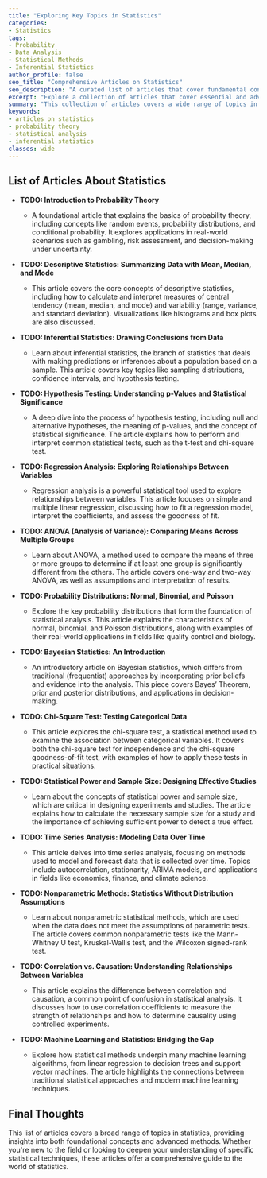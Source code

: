 ```yaml
---
title: "Exploring Key Topics in Statistics"
categories:
- Statistics
tags:
- Probability
- Data Analysis
- Statistical Methods
- Inferential Statistics
author_profile: false
seo_title: "Comprehensive Articles on Statistics"
seo_description: "A curated list of articles that cover fundamental concepts and advanced topics in statistics, including probability theory, hypothesis testing, regression analysis, and more."
excerpt: "Explore a collection of articles that cover essential and advanced statistical concepts. From probability distributions to hypothesis testing, this list provides insights into core statistical topics."
summary: "This collection of articles covers a wide range of topics in statistics, from fundamental concepts like probability and distributions to advanced topics like regression analysis and machine learning. Each article delves into different statistical methods, providing insights for students, researchers, and professionals."
keywords: 
- articles on statistics
- probability theory
- statistical analysis
- inferential statistics
classes: wide
---
```


## List of Articles About Statistics

- **TODO: Introduction to Probability Theory**
   - A foundational article that explains the basics of probability theory, including concepts like random events, probability distributions, and conditional probability. It explores applications in real-world scenarios such as gambling, risk assessment, and decision-making under uncertainty.

- **TODO: Descriptive Statistics: Summarizing Data with Mean, Median, and Mode**
   - This article covers the core concepts of descriptive statistics, including how to calculate and interpret measures of central tendency (mean, median, and mode) and variability (range, variance, and standard deviation). Visualizations like histograms and box plots are also discussed.

- **TODO: Inferential Statistics: Drawing Conclusions from Data**
   - Learn about inferential statistics, the branch of statistics that deals with making predictions or inferences about a population based on a sample. This article covers key topics like sampling distributions, confidence intervals, and hypothesis testing.

- **TODO: Hypothesis Testing: Understanding p-Values and Statistical Significance**
   - A deep dive into the process of hypothesis testing, including null and alternative hypotheses, the meaning of p-values, and the concept of statistical significance. The article explains how to perform and interpret common statistical tests, such as the t-test and chi-square test.

- **TODO: Regression Analysis: Exploring Relationships Between Variables**
   - Regression analysis is a powerful statistical tool used to explore relationships between variables. This article focuses on simple and multiple linear regression, discussing how to fit a regression model, interpret the coefficients, and assess the goodness of fit.

- **TODO: ANOVA (Analysis of Variance): Comparing Means Across Multiple Groups**
   - Learn about ANOVA, a method used to compare the means of three or more groups to determine if at least one group is significantly different from the others. The article covers one-way and two-way ANOVA, as well as assumptions and interpretation of results.

- **TODO: Probability Distributions: Normal, Binomial, and Poisson**
   - Explore the key probability distributions that form the foundation of statistical analysis. This article explains the characteristics of normal, binomial, and Poisson distributions, along with examples of their real-world applications in fields like quality control and biology.

- **TODO: Bayesian Statistics: An Introduction**
   - An introductory article on Bayesian statistics, which differs from traditional (frequentist) approaches by incorporating prior beliefs and evidence into the analysis. This piece covers Bayes’ Theorem, prior and posterior distributions, and applications in decision-making.

- **TODO: Chi-Square Test: Testing Categorical Data**
   - This article explores the chi-square test, a statistical method used to examine the association between categorical variables. It covers both the chi-square test for independence and the chi-square goodness-of-fit test, with examples of how to apply these tests in practical situations.

- **TODO: Statistical Power and Sample Size: Designing Effective Studies**
   - Learn about the concepts of statistical power and sample size, which are critical in designing experiments and studies. The article explains how to calculate the necessary sample size for a study and the importance of achieving sufficient power to detect a true effect.

- **TODO: Time Series Analysis: Modeling Data Over Time**
   - This article delves into time series analysis, focusing on methods used to model and forecast data that is collected over time. Topics include autocorrelation, stationarity, ARIMA models, and applications in fields like economics, finance, and climate science.

- **TODO: Nonparametric Methods: Statistics Without Distribution Assumptions**
   - Learn about nonparametric statistical methods, which are used when the data does not meet the assumptions of parametric tests. The article covers common nonparametric tests like the Mann-Whitney U test, Kruskal-Wallis test, and the Wilcoxon signed-rank test.

- **TODO: Correlation vs. Causation: Understanding Relationships Between Variables**
   - This article explains the difference between correlation and causation, a common point of confusion in statistical analysis. It discusses how to use correlation coefficients to measure the strength of relationships and how to determine causality using controlled experiments.

- **TODO: Machine Learning and Statistics: Bridging the Gap**
   - Explore how statistical methods underpin many machine learning algorithms, from linear regression to decision trees and support vector machines. The article highlights the connections between traditional statistical approaches and modern machine learning techniques.

## Final Thoughts

This list of articles covers a broad range of topics in statistics, providing insights into both foundational concepts and advanced methods. Whether you're new to the field or looking to deepen your understanding of specific statistical techniques, these articles offer a comprehensive guide to the world of statistics.
